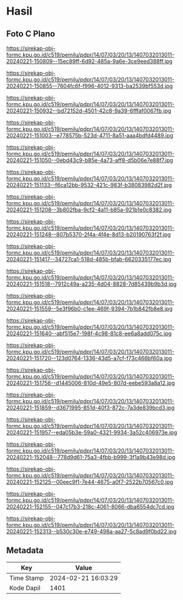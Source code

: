 # Hasil

## Foto C Plano

https://sirekap-obj-formc.kpu.go.id/c519/pemilu/pdpr/14/07/03/20/13/1407032013011-20240221-150809--15ec89ff-6d92-485a-9a6e-3ce9eed388ff.jpg

https://sirekap-obj-formc.kpu.go.id/c519/pemilu/pdpr/14/07/03/20/13/1407032013011-20240221-150855--7604fc6f-f996-4012-9313-ba2539bf553d.jpg

https://sirekap-obj-formc.kpu.go.id/c519/pemilu/pdpr/14/07/03/20/13/1407032013011-20240221-150932--bd72152d-4501-42c8-9a39-6fffaf0067fb.jpg

https://sirekap-obj-formc.kpu.go.id/c519/pemilu/pdpr/14/07/03/20/13/1407032013011-20240221-151003--e778575b-523d-4711-8a51-aaa4bdfd4489.jpg

https://sirekap-obj-formc.kpu.go.id/c519/pemilu/pdpr/14/07/03/20/13/1407032013011-20240221-151050--0ebd43c9-b85e-4a73-aff8-d5b06e7e88f7.jpg

https://sirekap-obj-formc.kpu.go.id/c519/pemilu/pdpr/14/07/03/20/13/1407032013011-20240221-151133--f6ca12bb-9532-421c-983f-b38083982d2f.jpg

https://sirekap-obj-formc.kpu.go.id/c519/pemilu/pdpr/14/07/03/20/13/1407032013011-20240221-151208--3b802fba-9cf2-4a11-b85a-921b1e0c8382.jpg

https://sirekap-obj-formc.kpu.go.id/c519/pemilu/pdpr/14/07/03/20/13/1407032013011-20240221-151248--807b5370-2f4a-4f4e-8d13-b20190763f2f.jpg

https://sirekap-obj-formc.kpu.go.id/c519/pemilu/pdpr/14/07/03/20/13/1407032013011-20240221-151417--34727ca1-518d-485b-bfab-6620335177ec.jpg

https://sirekap-obj-formc.kpu.go.id/c519/pemilu/pdpr/14/07/03/20/13/1407032013011-20240221-151518--7912c49a-a235-4d04-8828-7d85439b9b3d.jpg

https://sirekap-obj-formc.kpu.go.id/c519/pemilu/pdpr/14/07/03/20/13/1407032013011-20240221-151559--5e3f96b0-c1ee-469f-9394-7b1b842fb8e8.jpg

https://sirekap-obj-formc.kpu.go.id/c519/pemilu/pdpr/14/07/03/20/13/1407032013011-20240221-151640--abf515e7-198f-4c98-81c8-ee6a8add075c.jpg

https://sirekap-obj-formc.kpu.go.id/c519/pemilu/pdpr/14/07/03/20/13/1407032013011-20240221-151720--123d0764-1336-43d5-a7cf-f73c466bf60a.jpg

https://sirekap-obj-formc.kpu.go.id/c519/pemilu/pdpr/14/07/03/20/13/1407032013011-20240221-151756--d1445006-810d-49e5-807d-eebe593a8a12.jpg

https://sirekap-obj-formc.kpu.go.id/c519/pemilu/pdpr/14/07/03/20/13/1407032013011-20240221-151859--d3671995-851d-40f3-872c-7a3de839bcd3.jpg

https://sirekap-obj-formc.kpu.go.id/c519/pemilu/pdpr/14/07/03/20/13/1407032013011-20240221-151957--eda05b3e-59a0-4321-9934-3a52c406973e.jpg

https://sirekap-obj-formc.kpu.go.id/c519/pemilu/pdpr/14/07/03/20/13/1407032013011-20240221-152048--778d9d61-75a3-4fbb-b999-3f1a9b43e98d.jpg

https://sirekap-obj-formc.kpu.go.id/c519/pemilu/pdpr/14/07/03/20/13/1407032013011-20240221-152125--00eec9f1-7e44-4675-a0f7-2522b70567c0.jpg

https://sirekap-obj-formc.kpu.go.id/c519/pemilu/pdpr/14/07/03/20/13/1407032013011-20240221-152155--047c17b3-218c-4061-8066-dba6554dc7cd.jpg

https://sirekap-obj-formc.kpu.go.id/c519/pemilu/pdpr/14/07/03/20/13/1407032013011-20240221-152313--b530c30e-e749-498a-aa27-5c8ad9f0bd22.jpg


## Metadata

| Key        | Value               |
| ---------- | ------------------- |
| Time Stamp | 2024-02-21 16:03:29 |
| Kode Dapil | 1401                |



